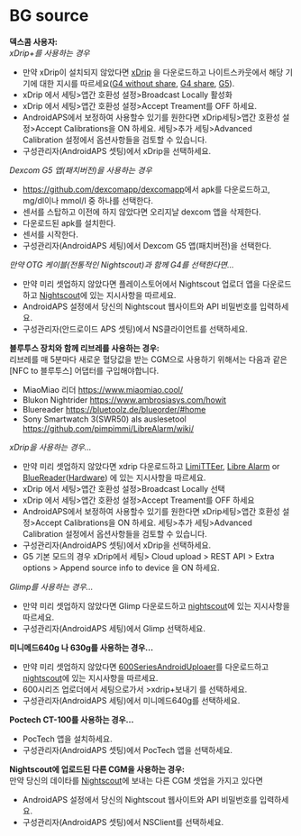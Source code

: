 # BG source

**덱스콤 사용자:**  
_xDrip+를 사용하는 경우_  


* 만약 xDrip이 설치되지 않았다면 [xDrip](https://github.com/NightscoutFoundation/xDrip) 을 다운로드하고 나이트스카웃에서 해당 기기에 대한 지시를 따르세요([G4 without share](http://www.nightscout.info/wiki/welcome/nightscout-with-xdrip-wireless-bridge), [G4 share](http://www.nightscout.info/wiki/welcome/nightscout-with-xdrip-and-dexcom-share-wireless), [G5](http://www.nightscout.info/wiki/welcome/nightscout-with-xdrip-and-dexcom-share-wireless/xdrip-with-g5-support)).
* xDrip 에서 세팅>앱간 호환성 설정>Broadcast Locally 활성화
* xDrip 에서 세팅>앱간 호환성 설정>Accept Treament를 OFF 하세요.
* AndroidAPS에서 보정하여 사용할수 있기를 원한다면 xDrip세팅>앱간 호환성 설정>Accept Calibrations을 ON 하세요. 세팅>추가 세팅>Advanced Calibration 설정에서 옵션사항들을 검토할 수 있습니다.
* 구성관리자(AndroidAPS 셋팅)에서 xDrip을 선택하세요.

_Dexcom G5 앱(패치버전)을 사용하는 경우_  


* <https://github.com/dexcomapp/dexcomapp>에서 apk를 다운로드하고, mg/dl이나 mmol/l 중 하나를 선택한다.
* 센서를 스탑하고 이전에 하지 않았다면 오리지날 dexcom 앱을 삭제한다.
* 다운로드된 apk를 설치한다.
* 센서를 시작한다.
* 구성관리자(AndroidAPS 세팅)에서 Dexcom G5 앱(패치버전)을 선택한다. 

_만약 OTG 케이블(전통적인 Nightscout)과 함께 G4를 선택한다면…_   


* 만약 미리 셋업하지 않았다면 플레이스토어에서 Nightscout 업로더 앱을 다운로드하고 [Nightscout](http://www.nightscout.info/wiki/welcome/basic-requirements)에 있는 지시사항을 따르세요. 
* AndroidAPS 설정에서 당신의 Nightscout 웹사이트와 API 비밀번호를 입력하세요.
* 구성관리자(안드로이드 APS 셋팅)에서 NS클라이언트를 선택하세요.

**블루투스 장치와 함께 리브레를 사용하는 경우:**  
리브레를 매 5분마다 새로운 혈당값을 받는 CGM으로 사용하기 위해서는 다음과 같은 [NFC to 블루투스] 어댑터를 구입해야합니다.

* MiaoMiao 리더 <https://www.miaomiao.cool/>
* Blukon Nightrider <https://www.ambrosiasys.com/howit>
* Bluereader <https://bluetoolz.de/blueorder/#home>
* Sony Smartwatch 3(SWR50) als auslesetool <https://github.com/pimpimmi/LibreAlarm/wiki/>

_xDrip을 사용하는 경우..._  


* 만약 미리 셋업하지 않았다면 xdrip 다운로드하고 [LimiTTEer](https://github.com/JoernL/LimiTTer), [Libre Alarm](https://github.com/pimpimmi/LibreAlarm/wiki) or [BlueReader](https://unendlichkeit.net/wordpress/?p=680&lang=en)([Hardware](https://bluetoolz.de/wordpress/)) 에 있는 지시사항을 따르세요.
* xDrip 에서 세팅>앱간 호환성 설정>Broadcast Locally 선택
* xDrip 에서 세팅>앱간 호환성 설정>Accept Treament를 OFF 하세요
* AndroidAPS에서 보정하여 사용할수 있기를 원한다면 xDrip세팅>앱간 호환성 설정>Accept Calibrations을 ON 하세요. 세팅>추가 세팅>Advanced Calibration 설정에서 옵션사항들을 검토할 수 있습니다.
* 구성관리자(AndroidAPS 셋팅)에서 xDrip을 선택하세요.
* G5 기본 모드의 경우 xDrip에서 세팅> Cloud upload > REST API > Extra options > Append source info to device 을 ON 하세요.

_Glimp를 사용하는 경우..._  


* 만약 미리 셋업하지 않았다면 Glimp 다운로드하고 [nightscout](http://www.nightscout.info/wiki/welcome/nightscout-for-libre)에 있는 지시사항을 따르세요.
* 구성관리자(AndroidAPS 세팅)에서 Glimp 선택하세요.

**미니메드640g 나 630g를 사용하는 경우...**  


* 만약 미리 셋업하지 않았다면 [600SeriesAndroidUploaer](http://pazaan.github.io/600SeriesAndroidUploader/)를 다운로드하고 [nightscout](http://www.nightscout.info/wiki/welcome/nightscout-and-medtronic-640g)에 있는 지시사항을 따르세요.
* 600시리즈 업로더에서 세팅으로가서 >xdrip+보내기 를 선택하세요.
* 구성관리자(AndroidAPS 세팅)에서 미니메드640g를 선택하세요.

**Poctech CT-100를 사용하는 경우...**  


* PocTech 앱을 설치하세요.
* 구성관리자(AndroidAPS 셋팅)에서 PocTech 앱을 선택하세요.

**Nightscout에 업로드된 다른 CGM을 사용하는 경우:**  
만약 당신의 데이타를 [Nightscout](http://www.nightscout.info)에 보내는 다른 CGM 셋업을 가지고 있다면  


* AndroidAPS 설정에서 당신의 Nightscout 웹사이트와 API 비밀번호를 입력하세요.
* 구성관리자(AndroidAPS 셋팅)에서 NSClient를 선택하세요.